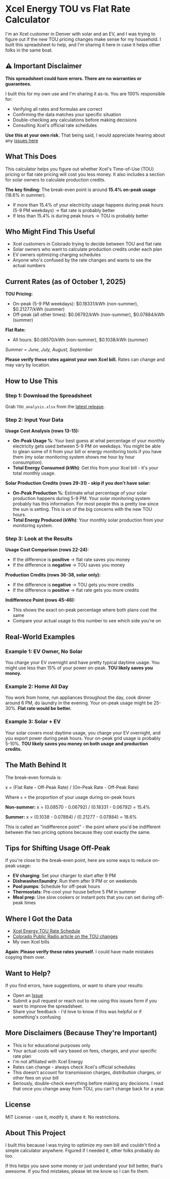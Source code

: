 # Xcel Energy TOU vs Flat Rate Calculator

I'm an Xcel customer in Denver with solar and an EV, and I was trying to figure out if the new TOU pricing changes make sense for my household. I built this spreadsheet to help, and I'm sharing it here in case it helps other folks in the same boat.

## ⚠️ Important Disclaimer

**This spreadsheet could have errors. There are no warranties or guarantees.**

I built this for my own use and I'm sharing it as-is. You are 100% responsible for:
- Verifying all rates and formulas are correct
- Confirming the data matches your specific situation
- Double-checking any calculations before making decisions
- Consulting Xcel's official rate schedules

**Use this at your own risk.** That being said, I would appreciate hearing about any [issues here](https://github.com/alexwelch/xcel-tou-analysis/issues)

## What This Does

This calculator helps you figure out whether Xcel's Time-of-Use (TOU) pricing or flat rate pricing will cost you less money. It also includes a section for solar owners to calculate production credits. 

**The key finding:** The break-even point is around **15.4% on-peak usage** (18.6% in summer). 

- If more than 15.4% of your electricity usage happens during peak hours (5-9 PM weekdays) → flat rate is probably better
- If less than 15.4% is during peak hours → TOU is probably better

## Who Might Find This Useful

- Xcel customers in Colorado trying to decide between TOU and flat rate
- Solar owners who want to calculate production credits under each plan
- EV owners optimizing charging schedules
- Anyone who's confused by the rate changes and wants to see the actual numbers

## Current Rates (as of October 1, 2025)

**TOU Pricing:**
- On-peak (5-9 PM weekdays): $0.18331/kWh (non-summer), $0.21277/kWh (summer)
- Off-peak (all other times): $0.06792/kWh (non-summer), $0.07884/kWh (summer)

**Flat Rate:**
- All hours: $0.08570/kWh (non-summer), $0.1038/kWh (summer)

*Summer = June, July, August, September*

**Please verify these rates against your own Xcel bill.** Rates can change and may vary by location.

## How to Use This

### Step 1: Download the Spreadsheet
Grab `TOU_analysis.xlsx` from the [latest release](link-to-your-release).

### Step 2: Input Your Data

**Usage Cost Analysis (rows 13-15):**
- **On-Peak Usage %**: Your best guess at what percentage of your monthly electricity gets used between 5-9 PM on weekdays. You might be able to glean some of it from your bill or energy monitoring tools if you have them (my solar monitoring system shows me hour by hour consumption).
- **Total Energy Consumed (kWh)**: Get this from your Xcel bill - it's your total monthly usage. 

**Solar Production Credits (rows 29-31) - skip if you don't have solar:**
- **On-Peak Production %**: Estimate what percentage of your solar production happens during 5-9 PM. Your solar monitoring system probably has this information. For most people this is pretty low since the sun is setting. This is on of the big concerns with the new TOU hours.
- **Total Energy Produced (kWh)**: Your monthly solar production from your monitoring system.

### Step 3: Look at the Results

**Usage Cost Comparison (rows 22-24):**
- If the difference is **positive** → flat rate saves you money
- If the difference is **negative** → TOU saves you money

**Production Credits (rows 36-38, solar only):**
- If the difference is **negative** → TOU gets you more credits
- If the difference is **positive** → flat rate gets you more credits

**Indifference Point (rows 45-46):**
- This shows the exact on-peak percentage where both plans cost the same
- Compare your actual usage to this number to see which side you're on

## Real-World Examples

### Example 1: EV Owner, No Solar
You charge your EV overnight and have pretty typical daytime usage. You might use less than 15% of your power on-peak. **TOU likely saves you money.**

### Example 2: Home All Day
You work from home, run appliances throughout the day, cook dinner around 6 PM, do laundry in the evening. Your on-peak usage might be 25-30%. **Flat rate would be better.**

### Example 3: Solar + EV
Your solar covers most daytime usage, you charge your EV overnight, and you export power during peak hours. Your on-peak grid usage is probably 5-10%. **TOU likely saves you money on both usage and production credits.**

## The Math Behind It

The break-even formula is:

x = (Flat Rate - Off-Peak Rate) / (On-Peak Rate - Off-Peak Rate)


Where `x` = the proportion of your usage during on-peak hours

**Non-summer:**
x = (0.08570 - 0.06792) / (0.18331 - 0.06792) = 15.4%


**Summer:**
x = (0.1038 - 0.07884) / (0.21277 - 0.07884) = 18.6%


This is called an "indifference point" - the point where you'd be indifferent between the two pricing options because they cost exactly the same.

## Tips for Shifting Usage Off-Peak

If you're close to the break-even point, here are some ways to reduce on-peak usage:

- **EV charging**: Set your charger to start after 9 PM
- **Dishwasher/laundry**: Run them after 9 PM or on weekends
- **Pool pumps**: Schedule for off-peak hours
- **Thermostats**: Pre-cool your house before 5 PM in summer
- **Meal prep**: Use slow cookers or instant pots that you can set during off-peak times

## Where I Got the Data

- [Xcel Energy TOU Rate Schedule](https://co.my.xcelenergy.com/s/billing-payment/residential-rates/time-of-use-pricing)
- [Colorado Public Radio article on the TOU changes](https://www.cpr.org/2025/02/21/xcel-is-changing-when-it-charges-more-for-peak-time-energy-use/)
- My own Xcel bills

**Again: Please verify these rates yourself.** I could have made mistakes copying them over.

## Want to Help?

If you find errors, have suggestions, or want to share your results:
- Open an [Issue](https://github.com/alexwelch/xcel-tou-analysis/issues)
- Submit a pull request or reach out to me using this issues form if you want to improve the spreadsheet.
- Share your feedback - I'd love to know if this was helpful or if something's confusing

## More Disclaimers (Because They're Important)

- This is for educational purposes only
- Your actual costs will vary based on fees, charges, and your specific rate plan
- I'm not affiliated with Xcel Energy
- Rates can change - always check Xcel's official schedules
- This doesn't account for transmission charges, distribution charges, or other fees on your bill
- Seriously, double-check everything before making any decisions. I read that once you change away from TOU, you can't change back for a year.

## License

MIT License - use it, modify it, share it. No restrictions.

## About This Project

I built this because I was trying to optimize my own bill and couldn't find a simple calculator anywhere. Figured if I needed it, other folks probably do too. 

If this helps you save some money or just understand your bill better, that's awesome. If you find mistakes, please let me know so I can fix them.
